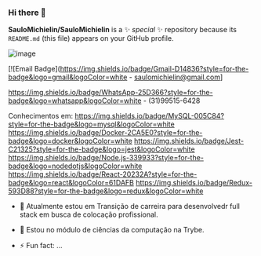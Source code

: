 ### Hi there 👋

**SauloMichielin/SauloMichielin** is a ✨ _special_ ✨ repository because its `README.md` (this file) appears on your GitHub profile.

![image]({[BadgeURLHere](https://img.shields.io/badge/Gmail-D14836?style=for-the-badge&logo=gmail&logoColor=white)})

[![Email Badge](https://img.shields.io/badge/Gmail-D14836?style=for-the-badge&logo=gmail&logoColor=white - saulomichielin@gmail.com]

https://img.shields.io/badge/WhatsApp-25D366?style=for-the-badge&logo=whatsapp&logoColor=white - (31)99515-6428

Conhecimentos em:
https://img.shields.io/badge/MySQL-005C84?style=for-the-badge&logo=mysql&logoColor=white
https://img.shields.io/badge/Docker-2CA5E0?style=for-the-badge&logo=docker&logoColor=white
https://img.shields.io/badge/Jest-C21325?style=for-the-badge&logo=jest&logoColor=white
https://img.shields.io/badge/Node.js-339933?style=for-the-badge&logo=nodedotjs&logoColor=white
https://img.shields.io/badge/React-20232A?style=for-the-badge&logo=react&logoColor=61DAFB
https://img.shields.io/badge/Redux-593D88?style=for-the-badge&logo=redux&logoColor=white


- 🔭 Atualmente estou em Transição de carreira para desenvolvedr full stack em busca de colocação profissional.

- 🌱 Estou no módulo de ciências da computação na Trybe.
- ⚡ Fun fact: ...

